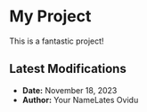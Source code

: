 # My Project

This is a fantastic project!

## Latest Modifications

- **Date:** November 18, 2023
- **Author:** Your NameLates Ovidu
